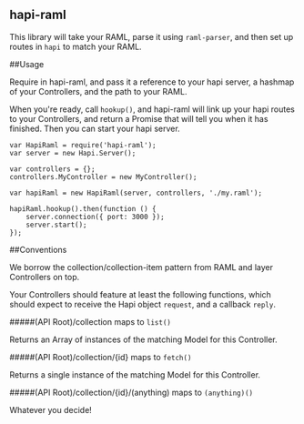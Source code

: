 hapi-raml
----

This library will take your RAML, parse it using `raml-parser`, and then set up routes in `hapi` to match your RAML.

##Usage

Require in hapi-raml, and pass it a reference to your hapi server, a hashmap of your Controllers, and the path to your
RAML.

When you're ready, call `hookup()`, and hapi-raml will link up your hapi routes to your Controllers, and return a
Promise that will tell you when it has finished. Then you can start your hapi server.

```
var HapiRaml = require('hapi-raml');
var server = new Hapi.Server();

var controllers = {};
controllers.MyController = new MyController();

var hapiRaml = new HapiRaml(server, controllers, './my.raml');

hapiRaml.hookup().then(function () {
    server.connection({ port: 3000 });
    server.start();
});
```

##Conventions

We borrow the collection/collection-item pattern from RAML and layer Controllers on top.

Your Controllers should feature at least the following functions, which should expect to receive the Hapi object
`request`, and a callback `reply`.

#####(API Root)/collection maps to `list()`

Returns an Array of instances of the matching Model for this Controller.

#####(API Root)/collection/{id} maps to `fetch()`

Returns a single instance of the matching Model for this Controller.

#####(API Root)/collection/{id}/(anything) maps to `(anything)()`

Whatever you decide!
